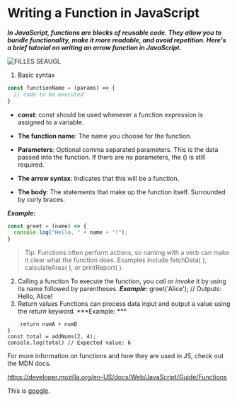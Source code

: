 # Writing a Function in JavaScript
***In JavaScript, functions are blocks of reusable code. They allow you to bundle functionality, make it more readable, and avoid repetition. Here's a brief tutorial on writing an arrow function in JavaScript.***

![FILLES SEAUGL](https://images.unsplash.com/photo-1746713915201-4eed01ca887a?q=80&w=2070&auto=format&fit=crop&ixlib=rb-4.1.0&ixid=M3wxMjA3fDB8MHxwaG90by1wYWdlfHx8fGVufDB8fHx8fA%3D%3D)
1. Basic syntax
```javascript
const functionName = (params) => {
  // code to be executed
}
```
* **const**: const should be used whenever a function expression is assigned to a variable.

* **The function name**: The name you choose for the function.

* **Parameters**: Optional comma separated parameters. This is the data passed into the function. If there are no parameters, the () is still required.

* **The arrow syntax**: Indicates that this will be a function.

* **The body**: The statements that make up the function itself. Surrounded by curly braces.

***Example:***
```javascript
const greet = (name) => {
  console.log("Hello, " + name + "!");
}
```
> Tip: Functions often perform actions, so naming with a verb can make it clear what the function does. Examples include fetchData( ), calculateArea( ), or printReport( ). 

2. Calling a function
To execute the function, you _call_ or _invoke_ it by using its name followed by parentheses.
***Example:***
greet('Alice'); // Outputs: Hello, Alice!
3. Return values
Functions can process data input and output a value using the _return_ keyword.
***Example: ***
```const addNums = (numA, numB) =>{
    return numA + numB
}
const total = addNums(2, 4);
console.log(total) // Expected value: 6
```



For more information on functions and how they are used in JS, check out the MDN docs. 

https://developer.mozilla.org/en-US/docs/Web/JavaScript/Guide/Functions

This is [google](https://www.google.com).